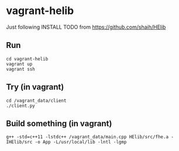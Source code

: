 # vagrant-helib

Just following INSTALL TODO from https://github.com/shaih/HElib

## Run

```
cd vagrant-helib
vagrant up
vagrant ssh
```

## Try (in vagrant)

```
cd /vagrant_data/client
./client.py
```

## Build something (in vagrant)

```
g++ -std=c++11 -lstdc++ /vagrant_data/main.cpp HElib/src/fhe.a -IHElib/src -o App -L/usr/local/lib -lntl -lgmp
```
